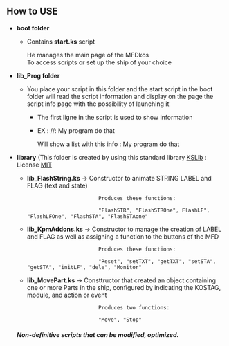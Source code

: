 ## How to USE

- **boot folder**
  - Contains **start.ks** script
  
    He manages the main page of the MFDkos    
    To access scripts or set up the ship of your choice

- **lib_Prog folder**
  - You place your script in this folder and the start script in the boot folder will read the script information
    and display on the page the script info page with the possibility of launching it
    
    - The first ligne in the script is used to show information
    - 
      EX : //: My program do that
      
      Will show a list with this info : My program do that
    
- **library** (This folder is created by using this standard library [KSLib](https://github.com/KSP-KOS/KSLib) : License [MIT](https://github.com/KSP-KOS/KSLib/blob/master/LICENSE)
  - **lib_FlashString.ks**  -> Constructor to animate STRING LABEL and FLAG (text and state)
                                
                               Produces these functions:
                               
                               "FlashSTR", "FlashSTROne", FlashLF", "FlashLFOne", "FlashSTA", "FlashSTAone"
                               
  - **lib_KpmAddons.ks**    -> Constructor to manage the creation of LABEL and FLAG as well as assigning a function to the buttons of the MFD
 
                               Produces these functions:
  
                               "Reset", "setTXT", "getTXT", "setSTA", "getSTA", "initLF", "dele", "Monitor"
                               
  - **lib_MovePart.ks**     -> Consttructor that created an object containing one or more Parts in the ship, configured by indicating the KOSTAG, module, and action or event
  
                               Produces two functions: 
                               
                               "Move", "Stop"
                               
  #### *Non-definitive scripts that can be modified, optimized.*
  

